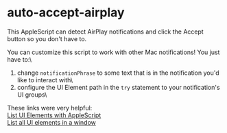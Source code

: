 # auto-accept-airplay 
This AppleScript can detect AirPlay notifications and click the Accept button so you don't have to. 

You can customize this script to work with other Mac notifications! You just have to:\

1. change `notificationPhrase` to some text that is in the notification you'd like to interact with\
2. configure the UI Element path in the `try` statement to your notification's UI groups\

These links were very helpful:\
[List UI Elements with AppleScript](https://stackoverflow.com/questions/42231133/use-applescript-to-list-the-names-of-all-ui-elements-in-a-window-gui-scripting)\
[List all UI elements in a window](https://discussions.apple.com/thread/4390028?sortBy=best)
